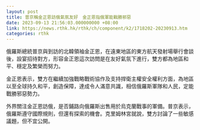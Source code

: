 ```yaml
---
layout: post
title: 普京稱金正恩訪俄氣氛友好　金正恩指俄軍能戰勝邪惡
date: 2023-09-13 21:56:03.000000000 +08:00
link: https://news.rthk.hk/rthk/ch/component/k2/1718202-20230913.htm
categories: rthk
---
```


俄羅斯總統普京與到訪的北韓領袖金正恩，在遠東地區的東方航天發射場舉行會談後，設宴招待對方，形容金正恩這次訪問是在友好氣氛下進行，雙方都為地區和平、穩定及繁榮而努力。

金正恩表示，雙方在繼續加強戰略戰術協作及支持捍衛主權安全權利方面，為地區以至全球持久和平，創造保障，達成令人滿意共識，相信俄羅斯軍隊和人民，定能戰勝邪惡勢力。

外界關注金正恩訪俄，是否鋪路向俄羅斯出售用於烏克蘭戰事的軍備。普京表示，俄羅斯遵守國際規則，但還有探索的機會。克里姆林宮就說，雙方討論了一些敏感議題，但不宜公開。
